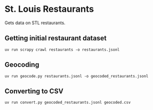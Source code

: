 # St. Louis Restaurants

Gets data on STL restaurants.


## Getting initial restaurant dataset

```
uv run scrapy crawl restaurants -o restaurants.jsonl
```

## Geocoding

```
uv run geocode.py restaurants.jsonl -o geocoded_restaurants.jsonl
```

## Converting to CSV

```
uv run convert.py geocoded_restaurants.jsonl geocoded.csv
```
